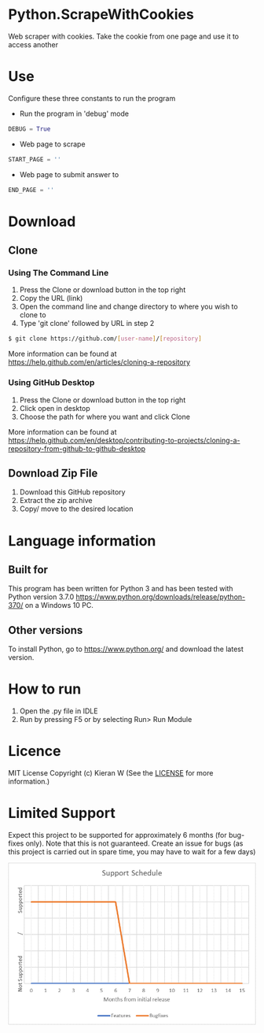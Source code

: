 
# Python.ScrapeWithCookies


Web scraper with cookies. Take the cookie from one page and use it to access another 

# Use 
Configure these three constants to run the program 
- Run the program in 'debug' mode 
```python
DEBUG = True
```
- Web page to scrape 
```python
START_PAGE = ''
```
- Web page to submit answer to
```python
END_PAGE = ''
```

# Download
## Clone
### Using The Command Line 
1. Press the Clone or download button in the top right
2. Copy the URL (link)
3. Open the command line and change directory to where you wish to clone to
4. Type 'git clone' followed by URL in step 2
```bash
$ git clone https://github.com/[user-name]/[repository]
```

More information can be found at https://help.github.com/en/articles/cloning-a-repository 

### Using GitHub Desktop
1. Press the Clone or download button in the top right
2. Click open in desktop
3. Choose the path for where you want and click Clone

More information can be found at https://help.github.com/en/desktop/contributing-to-projects/cloning-a-repository-from-github-to-github-desktop 

## Download Zip File

1. Download this GitHub repository
2. Extract the zip archive
3. Copy/ move to the desired location


# Language information 
## Built for
This program has been written for Python 3 and has been tested with 
Python version 3.7.0 https://www.python.org/downloads/release/python-370/ 
on a Windows 10 PC. 
## Other versions
To install Python, go to https://www.python.org/ and download the latest version. 
# How to run
1. Open the .py file in IDLE
2. Run by pressing F5 or by selecting Run> Run Module


<!--
TODO: Complete proj-lice and proj-author (specify the licence used and the author of the project)
-->
# Licence 
MIT License
Copyright (c) Kieran W
(See the [LICENSE](/LICENSE.md) for more information.)



# Limited Support
Expect this project to be supported for approximately 6 months (for bug-fixes only).
 Note that this is not guaranteed. Create an issue for bugs
 (as this project is carried out in spare time, you may have 
to wait for a few days)

<img src="readme-assets/support/partial.png" alt="Limited Support" width="600">



